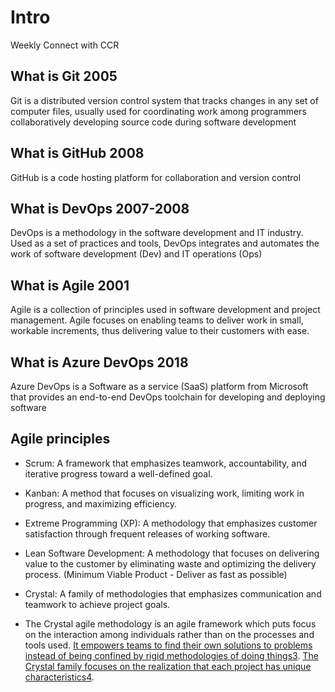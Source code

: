 # Intro

Weekly Connect with CCR

## What is Git 2005

Git is a distributed version control system that tracks changes in any set of computer files, usually used for coordinating work among programmers collaboratively developing source code during software development

## What is GitHub 2008

GitHub is a code hosting platform for collaboration and version control

## What is DevOps 2007-2008

DevOps is a methodology in the software development and IT industry. Used as a set of practices and tools, DevOps integrates and automates the work of software development (Dev) and IT operations (Ops)

## What is Agile 2001

Agile is a collection of principles used in software development and project management. Agile focuses on enabling teams to deliver work in small, workable increments, thus delivering value to their customers with ease.

## What is Azure DevOps 2018

Azure DevOps is a Software as a service (SaaS) platform from Microsoft that provides an end-to-end DevOps toolchain for developing and deploying software



## Agile principles

- Scrum: A framework that emphasizes teamwork, accountability, and iterative progress toward a well-defined goal.

- Kanban: A method that focuses on visualizing work, limiting work in progress, and maximizing efficiency.

- Extreme Programming (XP): A methodology that emphasizes customer satisfaction through frequent releases of working software.

- Lean Software Development: A methodology that focuses on delivering value to the customer by eliminating waste and optimizing the delivery process. (Minimum Viable Product - Deliver as fast as possible)

- Crystal: A family of methodologies that emphasizes communication and teamwork to achieve project goals.
- The Crystal agile methodology is an agile framework which puts focus on the interaction among individuals rather than on the processes and tools used. [It empowers teams to find their own solutions to problems instead of being confined by rigid methodologies of doing things](https://buildd.co/product/crystal-agile-methodology)[3](https://buildd.co/product/crystal-agile-methodology). [The Crystal family focuses on the realization that each project has unique characteristics](https://www.toolsqa.com/agile/crystal-method/)[4](https://www.toolsqa.com/agile/crystal-method/).
